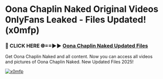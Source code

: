 # Oona Chaplin Naked Original Videos 0nlyFans Leaked - Files Updated! (x0mfp)

<h3>🔴 CLICK HERE 🌐==►► <a href="https://tinyurl.com/yckcrads" rel="nofollow">Oona Chaplin Naked Updated Files</a></h3>

Get Oona Chaplin Naked and all content. Now you can access all videos and pictures of Oona Chaplin Naked. New Updated Files 2025!

[![x0mfp](https://i.imgur.com/hpKpOFt.gif)](https://tinyurl.com/yckcrads)
